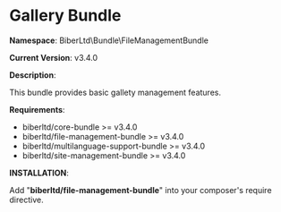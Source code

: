 Gallery Bundle
 ==============
 **Namespace**: BiberLtd\Bundle\FileManagementBundle

 **Current Version**: v3.4.0

 **Description**:

 This bundle provides basic gallety management features.

 **Requirements**:
 - biberltd/core-bundle >= v3.4.0
 - biberltd/file-management-bundle >= v3.4.0
 - biberltd/multilanguage-support-bundle >= v3.4.0
 - biberltd/site-management-bundle >= v3.4.0

 **INSTALLATION**:

 Add "**biberltd/file-management-bundle**" into your composer's require directive.
